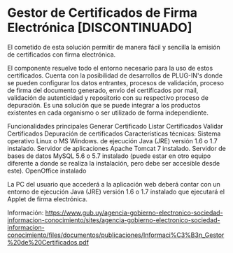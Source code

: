 # Gestor de Certificados de Firma Electrónica [DISCONTINUADO] 
El cometido de esta solución permitir de manera fácil y sencilla la emisión de certificados con firma electrónica.

El componente resuelve todo el entorno necesario para la uso de estos certificados. Cuenta con la posibilidad de desarrollos de PLUG-IN's donde se pueden configurar los datos entrantes, procesos de validación, proceso de firma del documento generado, envío del certificados por mail, validación de autenticidad y repositorio con su respectivo proceso de depuración.
Es una solución que se puede integrar a los productos existentes en cada organismo o ser utilizado de forma independiente.

Funcionalidades principales
Generar Certificado
Listar Certificados
Validar Certificados
Depuración de certificados
Características técnicas:
Sistema operativo Linux o MS Windows.
de ejecución Java (JRE) versión 1.6 o 1.7 instalado.
Servidor de aplicaciones Apache Tomcat 7 instalado.
Servidor de bases de datos MySQL 5.6 o 5.7 instalado (puede estar en otro equipo diferente a donde se realiza la instalación, pero debe ser accesible desde este).
OpenOffice instalado

La PC del usuario que accederá a la aplicación web deberá contar con un entorno de ejecución Java (JRE) versión 1.6 o 1.7 instalado que ejecutará el Applet de firma electrónica.

Información: https://www.gub.uy/agencia-gobierno-electronico-sociedad-informacion-conocimiento/sites/agencia-gobierno-electronico-sociedad-informacion-conocimiento/files/documentos/publicaciones/Informaci%C3%B3n_Gestor%20de%20Certificados.pdf
